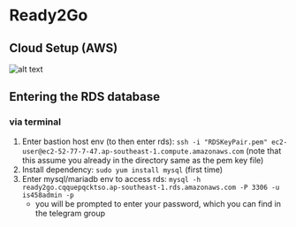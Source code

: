 # Ready2Go
<TBC description>

## Cloud Setup (AWS)
![alt text]([http://url/to/img.png](https://drive.google.com/file/d/11Sjcm6tObikl8q3ekcULsedJaTgLOwOW/view?usp=sharing))

## Entering the RDS database
### via terminal
1. Enter bastion host env (to then enter rds): `ssh -i "RDSKeyPair.pem" ec2-user@ec2-52-77-7-47.ap-southeast-1.compute.amazonaws.com` (note that this assume you already in the directory same as the pem key file)
2. Install dependency: `sudo yum install mysql` (first time)
3. Enter mysql/mariadb env to access rds: `mysql -h ready2go.cqquepqcktso.ap-southeast-1.rds.amazonaws.com -P 3306 -u is458admin -p`
    - you will be prompted to enter your password, which you can find in the telegram group

